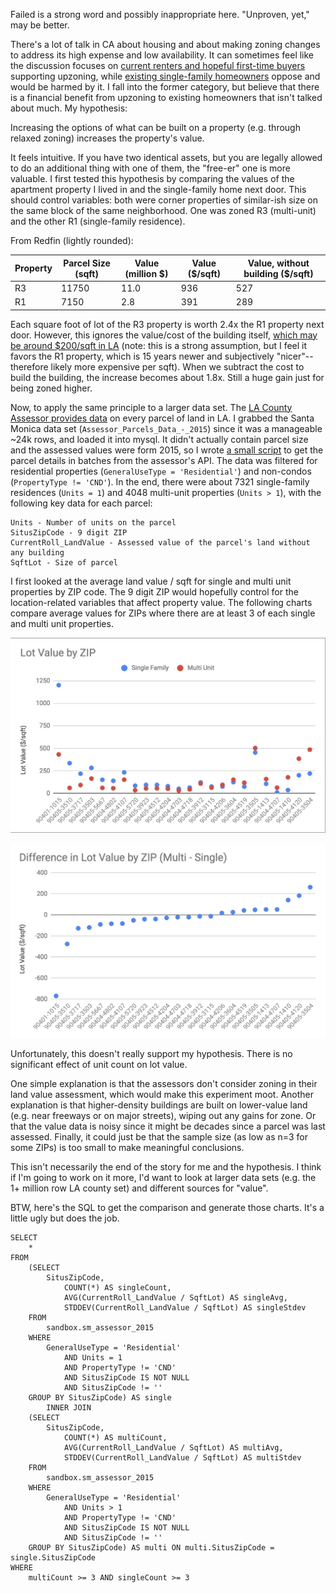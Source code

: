 Failed is a strong word and possibly inappropriate here. "Unproven, yet," may be better.

There's a lot of talk in CA about housing and about making zoning changes to address its high expense and low availability. It can sometimes feel like the discussion focuses on [current renters and hopeful first-time buyers](https://cayimby.org/) supporting upzoning, while [existing single-family homeowners](https://www.lewis.ucla.edu/opposition-to-new-housing/) oppose and would be harmed by it. I fall into the former category, but believe that there is a financial benefit from upzoning to existing homeowners that isn't talked about much. My hypothesis:

Increasing the options of what can be built on a property (e.g. through relaxed zoning) increases the property's value.

It feels intuitive. If you have two identical assets, but you are legally allowed to do an additional thing with one of them, the "free-er" one is more valuable. I first tested this hypothesis by comparing the values of the apartment property I lived in and the single-family home next door. This should control variables: both were corner properties of similar-ish size on the same block of the same neighborhood. One was zoned R3 (multi-unit) and the other R1 (single-family residence).

From Redfin (lightly rounded):

| Property | Parcel Size (sqft) | Value (million $) | Value ($/sqft)| Value, without building ($/sqft)|
|----------|--------------------|-------------------|---------------|---------------------------------|
| R3       | 11750              | 11.0              |  936          | 527                             |
| R1       | 7150               | 2.8               |  391          | 289                             |

Each square foot of lot of the R3 property is worth 2.4x the R1 property next door. However, this ignores the value/cost of the building itself, [which may be around $200/sqft in LA](https://www.biggerpockets.com/forums/24/topics/160796-new-construction-costs-for-apartment-buildings-in-la-county) (note: this is a strong assumption, but I feel it favors the R1 property, which is 15 years newer and subjectively "nicer"-- therefore likely more expensive per sqft). When we subtract the cost to build the building, the increase becomes about 1.8x. Still a huge gain just for being zoned higher. 

Now, to apply the same principle to a larger data set. The [LA County Assessor provides data](https://data.lacounty.gov/api/views/) on every parcel of land in LA. I grabbed the Santa Monica data set (`Assessor_Parcels_Data_-_2015`) since it was a manageable ~24k rows, and loaded it into mysql. It didn't actually contain parcel size and the assessed values were form 2015, so I wrote [a small script](https://github.com/beekley/sandbox/blob/master/zone-values/index_2.js) to get the parcel details in batches from the assessor's API. The data was filtered for residential properties (`GeneralUseType = 'Residential'`) and non-condos (`PropertyType != 'CND'`). In the end, there were about 7321 single-family residences (`Units = 1`) and 4048 multi-unit properties (`Units > 1`), with the following key data for each parcel:

```
Units - Number of units on the parcel
SitusZipCode - 9 digit ZIP
CurrentRoll_LandValue - Assessed value of the parcel's land without any building
SqftLot - Size of parcel
```

I first looked at the average land value / sqft for single and multi unit properties by ZIP code. The 9 digit ZIP would hopefully control for the location-related variables that affect property value. The following charts compare average values for ZIPs where there are at least 3 of each single and multi unit properties.

![Average land value by ZIP](https://github.com/beekley/beekley.github.io/blob/master/images/lotValue.png?raw=true)

![Comparison](https://github.com/beekley/beekley.github.io/blob/master/images/lotValueDiff.png?raw=true)

Unfortunately, this doesn't really support my hypothesis. There is no significant effect of unit count on lot value.

One simple explanation is that the assessors don't consider zoning in their land value assessment, which would make this experiment moot. Another explanation is that higher-density buildings are built on lower-value land (e.g. near freeways or on major streets), wiping out any gains for zone. Or that the value data is noisy since it might be decades since a parcel was last assessed. Finally, it could just be that the sample size (as low as n=3 for some ZIPs) is too small to make meaningful conclusions.

This isn't necessarily the end of the story for me and the hypothesis. I think if I'm going to work on it more, I'd want to look at larger data sets (e.g. the 1+ million row LA county set) and different sources for "value".

BTW, here's the SQL to get the comparison and generate those charts. It's a little ugly but does the job.

```
SELECT 
    *
FROM
    (SELECT 
        SitusZipCode,
            COUNT(*) AS singleCount,
            AVG(CurrentRoll_LandValue / SqftLot) AS singleAvg,
            STDDEV(CurrentRoll_LandValue / SqftLot) AS singleStdev
    FROM
        sandbox.sm_assessor_2015
    WHERE
        GeneralUseType = 'Residential'
            AND Units = 1
            AND PropertyType != 'CND'
            AND SitusZipCode IS NOT NULL
            AND SitusZipCode != ''
    GROUP BY SitusZipCode) AS single
        INNER JOIN
    (SELECT 
        SitusZipCode,
            COUNT(*) AS multiCount,
            AVG(CurrentRoll_LandValue / SqftLot) AS multiAvg,
            STDDEV(CurrentRoll_LandValue / SqftLot) AS multiStdev
    FROM
        sandbox.sm_assessor_2015
    WHERE
        GeneralUseType = 'Residential'
            AND Units > 1
            AND PropertyType != 'CND'
            AND SitusZipCode IS NOT NULL
            AND SitusZipCode != ''
    GROUP BY SitusZipCode) AS multi ON multi.SitusZipCode = single.SitusZipCode
WHERE
    multiCount >= 3 AND singleCount >= 3
```
